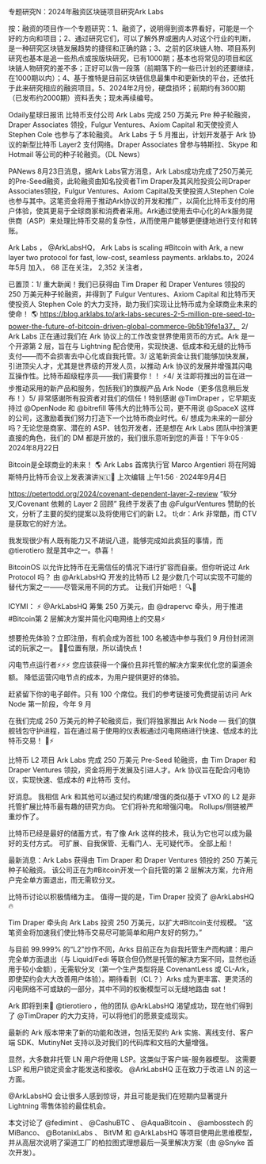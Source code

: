专题研究N：2024年融资区块链项目研究Ark Labs


按：融资的项目作一个专题研究：1、融资了，说明得到资本界看好，可能是一个好的方向和项目；2、通过研究它们，可以了解外界或圈内人对这个行业的判断，是一种研究区块链发展趋势的捷径和正确的路；3、之前的区块链人物、项目系列研究也基本是追一些热点或按版块研究，已有1000期；基本也将常见的项目和区块链人物研究的差不多；正好可以告一段落（前期落下的一些已计划的还要继续，在1000期以内）；4、基于推特是目前区块链信息最集中和更新快的平台，还依托于此来研究相应的融资项目。5、2024年2月份，硬盘损坏；前期约有3600期（已发布约2000期）资料丢失；现未再续编号。

Odaily星球日报讯 比特币支付公司 Ark Labs 完成 250 万美元 Pre 种子轮融资，Draper Associates 领投，Fulgur Ventures、Axiom Capital 和天使投资人 Stephen Cole 也参与了本轮融资。
Ark Labs 于 5 月推出，计划开发基于 Ark 协议的新型比特币 Layer2 支付网络。Draper Associates 曾参与特斯拉、Skype 和 Hotmail 等公司的种子轮融资。（DL News）

PANews 8月23日消息，据Ark Labs官方消息，Ark Labs成功完成了250万美元的Pre-Seed融资，此轮融资由知名投资者Tim Draper及其风险投资公司Draper Associates领投，Fulgur Ventures、Axiom Capital及天使投资人Stephen Cole也参与其中。这笔资金将用于推动Ark协议的开发和推广，以简化比特币支付的用户体验，使其更易于全球商家和消费者采用。Ark通过使用去中心化的Ark服务提供商（ASP）来处理比特币交易的复杂性，从而使用户能够更便捷地进行支付和转账。

Ark Labs
，
@ArkLabsHQ，
Ark Labs is scaling #Bitcoin with Ark, a new layer two protocol for fast, low-cost, seamless payments.
arklabs.to，2024年5月 加入，
68 正在关注，
2,352 关注者，


已置顶：1/ 重大新闻！我们已获得由 Tim Draper 和 Draper Ventures 领投的 250 万美元种子轮融资，并得到了 Fulgur Ventures、Axiom Capital 和比特币天使投资人 Stephen Cole 的大力支持，助力我们实现让比特币成为全球商业未来的使命！ 🌎
https://blog.arklabs.to/ark-labs-secures-2-5-million-pre-seed-to-power-the-future-of-bitcoin-driven-global-commerce-9b5b19fe1a37，
2/ Ark Labs 正在通过我们在 Ark 协议上的工作改变世界使用货币的方式。Ark 是一个开源第 2 层，旨在与 Lightning 配合使用，实现快速、低成本和无缝的比特币支付——而不会损害去中心化或自我托管。3/ 这笔新资金让我们能够加快发展，引进顶尖人才，尤其是世界级的开发人员，以推动 Ark 协议的发展并增强其闪电互操作性。比特币超级程序员——我们需要你！！ ⚡️4/ 关注即将推出的旨在进一步推动采用的新产品和服务，包括我们的旗舰产品 Ark Node（更多信息稍后发布！）5/ 非常感谢所有投资者对我们的信任！特别感谢
@TimDraper
 ，它早期支持过
@OpenNode
和
@bitrefill
等伟大的比特币公司，更不用说
@SpaceX
这样的公司，这激励着我们努力打造下一个比特币商业时代。6/ 想成为未来的一部分吗？无论您是商家、潜在的 ASP、钱包开发者，还是想在 Ark Labs 团队中扮演更直接的角色，我们的 DM 都是开放的，我们很乐意听到您的声音！下午9:05 · 2024年8月22日

Bitcoin是全球商业的未来！ 🌎
Ark Labs 首席执行官 Marco Argentieri 将在阿姆斯特丹比特币会议上发表演讲🇳🇱🚀
上次编辑
上午1:56 · 2024年9月4日

https://petertodd.org/2024/covenant-dependent-layer-2-review
“软分叉/Covenant 依赖的 Layer 2 回顾”
我终于发表了由
@FulgurVentures
赞助的长文，分析了主要的契约提案以及将使用它们的新 L2。
tl;dr：Ark 非常酷，而 CTV 是获取它的好方法。

我发现很少有人既有能力又不胡说八道，能够完成如此疯狂的事情，而
@tierotiero
就是其中之一。恭喜！

BitcoinOS 以允许比特币在无需信任的情况下进行扩容而自豪。但你听说过 Ark Protocol 吗？
由
@ArkLabsHQ
开发的比特币 L2 是少数几个可以实现不可能的替代方案之一——尽管采用不同的方式。
让我们开始吧！ 🔍🧵

ICYMI： ⚡️ 
@ArkLabsHQ
筹集 250 万美元，由
@drapervc
牵头，用于推进#Bitcoin第 2 层解决方案并简化闪电网络上的交易⚡️

想要抢先体验？立即注册，有机会成为首批 100 名被选中参与我们 9 月份封闭测试的玩家之一。
🧑‍🔬位置有限，所以请快点！ 

闪电节点运行者⚡️⚡️⚡️
您应该获得一个廉价且非托管的解决方案来优化您的渠道余额。
降低运营闪电节点的成本，为用户提供更好的体验。

赶紧留下你的电子邮件。只有 100 个席位。我们的参考链接可免费提前访问 Ark Node 第一阶段，今年 9 月

在我们完成 250 万美元的种子轮融资后，我们将独家推出 Ark Node — 我们的旗舰钱包守护进程，旨在通过易于使用的仪表板通过闪电网络进行快速、低成本的比特币交易！ 💸⚡️

比特币 L2 项目 Ark Labs 完成 250 万美元 Pre-Seed 轮融资，由 Tim Draper 和 Draper Ventures 领投，资金将用于发展及引进人才。Ark 协议旨在配合闪电协议，实现快速、低成本的 #比特币 支付。

好消息。
我相信 Ark 和其他可以通过契约构建/增强的类似基于 vTXO 的 L2 是非托管扩展比特币最有趣的研究方向。
它们将补充和增强闪电。
Rollups/侧链被严重炒作了。

比特币已经是最好的储蓄方式，有了像 Ark 这样的技术，我认为它也可以成为最好的支付方式。
可扩展、自我保管、无看门人、无可疑代币。
全部上船！

最新消息：Ark Labs 获得由 Tim Draper 和 Draper Ventures 领投的 250 万美元种子轮融资。
该公司正在为#Bitcoin开发一个自托管的第 2 层解决方案，允许用户完全单方面退出，而无需软分叉。

比特币讨论以积极情绪为主。
值得一提的是，Tim Draper 投资了
@ArkLabsHQ
 🔥

Tim Draper 牵头向 Ark Labs 投资 250 万美元，以扩大#Bitcoin支付规模。
“这笔资金将加速我们使比特币交易尽可能简单和用户友好的努力。”

与目前 99.999% 的“L2”炒作不同，Arks 目前正在为自我托管生产而构建：用户完全单方面退出（与 Liquid/Fedi 等联合但仍然是托管的解决方案不同，显然也适用于较小金额），无需软分叉（第一个生产类型将是 CovenantLess 或 CL-Ark，即使契约会大大改善用户体验）。期待看到（CL？）Arks 成为更丰富、更灵活的闪电网络不可或缺的一部分，其中不同的权衡模型可以无缝地路由 sat！

Ark 即将到来👀
@tierotiero
 ，他的团队
@ArkLabsHQ
渴望成功，现在他们得到了
@TimDraper
的大力支持，可以将他们的愿景变成现实。

最新的 Ark 版本带来了新的功能和改进，包括无契约 Ark 实施、离线支付、客户端 SDK、MutinyNet 支持以及对我们的代码库和文档的大量增强。

显然，大多数非托管 LN 用户将使用 LSP。这类似于客户端-服务器模型。
这需要 LSP 和用户锁定资金才能发送和接收。 
@ArkLabsHQ
正在致力于改进 LN 的这一方面。

@ArkLabsHQ
会让很多人感到惊讶，并且可能是我们在短期内显著提升 Lightning 零售体验的最佳机会。

本文讨论了
@fedimint
 、 
@CashuBTC
 、 
@AquaBitcoin
 、 
@ambosstech
的 MiBanco、 
@BotanixLabs
 、 BitVM 和
@ArkLabsHQ
等项目使用此思维模型，并从高层次说明了渠道工厂的柏拉图式理想最后一英里解决方案（由
@Snyke
首次开发）。